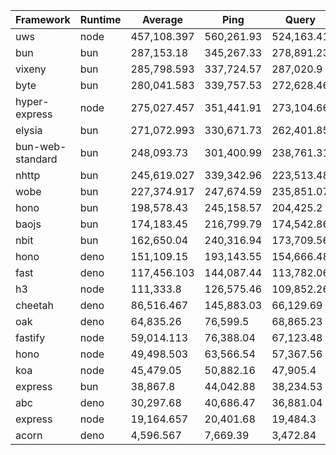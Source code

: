 
|  Framework       | Runtime | Average | Ping       | Query      | Body       |
| ---------------- | ------- | ------- | ---------- | ---------- | ---------- |
| uws | node | 457,108.397 | 560,261.93 | 524,163.41 | 286,899.85 |
| bun | bun | 287,153.18 | 345,267.33 | 278,891.23 | 237,300.98 |
| vixeny | bun | 285,798.593 | 337,724.57 | 287,020.9 | 232,650.31 |
| byte | bun | 280,041.583 | 339,757.53 | 272,628.46 | 227,738.76 |
| hyper-express | node | 275,027.457 | 351,441.91 | 273,104.66 | 200,535.8 |
| elysia | bun | 271,072.993 | 330,671.73 | 262,401.85 | 220,145.4 |
| bun-web-standard | bun | 248,093.73 | 301,400.99 | 238,761.31 | 204,118.89 |
| nhttp | bun | 245,619.027 | 339,342.96 | 223,513.48 | 174,000.64 |
| wobe | bun | 227,374.917 | 247,674.59 | 235,851.07 | 198,599.09 |
| hono | bun | 198,578.43 | 245,158.57 | 204,425.2 | 146,151.52 |
| baojs | bun | 174,183.45 | 216,799.79 | 174,542.86 | 131,207.7 |
| nbit | bun | 162,650.04 | 240,316.94 | 173,709.56 | 73,923.62 |
| hono | deno | 151,109.15 | 193,143.55 | 154,666.48 | 105,517.42 |
| fast | deno | 117,456.103 | 144,087.44 | 113,782.06 | 94,498.81 |
| h3 | node | 111,333.8 | 126,575.46 | 109,852.26 | 97,573.68 |
| cheetah | deno | 86,516.467 | 145,883.03 | 66,129.69 | 47,536.68 |
| oak | deno | 64,835.26 | 76,599.5 | 68,865.23 | 49,041.05 |
| fastify | node | 59,014.113 | 76,388.04 | 67,123.48 | 33,530.82 |
| hono | node | 49,498.503 | 63,566.54 | 57,367.56 | 27,561.41 |
| koa | node | 45,479.05 | 50,882.16 | 47,905.4 | 37,649.59 |
| express | bun | 38,867.8 | 44,042.88 | 38,234.53 | 34,325.99 |
| abc | deno | 30,297.68 | 40,686.47 | 36,881.04 | 13,325.53 |
| express | node | 19,164.657 | 20,401.68 | 19,484.3 | 17,607.99 |
| acorn | deno | 4,596.567 | 7,669.39 | 3,472.84 | 2,647.47 |